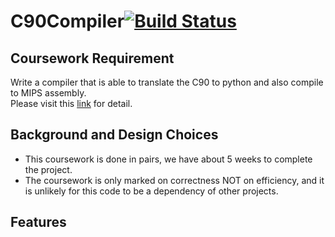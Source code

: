# C90Compiler[![Build Status](https://travis-ci.com/BenShen98/C90Compiler.svg?token=MhRupwiszpRvsr3Bhyd3&branch=master)](https://travis-ci.com/BenShen98/C90Compiler)


## Coursework Requirement
Write a compiler that is able to translate the C90 to python and also compile to MIPS assembly.\
Please visit this [link](requirement/) for detail.

## Background and Design Choices
- This coursework is done in pairs, we have about 5 weeks to complete the project.
- The coursework is only marked on correctness NOT on efficiency, and it is unlikely for this code to be a dependency of other projects.
 
## Features
 
